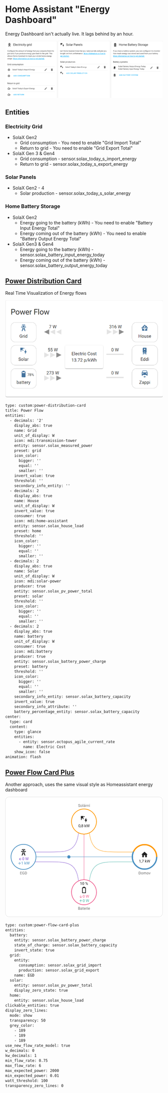 # Home Assistant "Energy Dashboard"

Energy Dashboard isn't actually live. It lags behind by an hour.

![Energy dashboard config](images/dashboard-energy-config.png)

## Entities

### Electricity Grid

- SolaX Gen2
  - Grid consumption - You need to enable "Grid Import Total"
  - Return to grid - You need to enable "Grid Export Total"
- SolaX Gen 3 & Gen4
  - Grid consumption - sensor.solax_today_s_import_energy
  - Return to grid - sensor.solax_today_s_export_energy

### Solar Panels

- SolaX Gen2 - 4
  - Solar production - sensor.solax_today_s_solar_energy

### Home Battery Storage

- SolaX Gen2
  - Energy going to the battery (kWh) - You need to enable "Battery Input Energy Total"
  - Energy coming out of the battery (kWh) - You need to enable "Battery Output Energy Total"
- SolaX Gen3 & Gen4
  - Energy going to the battery (kWh) - sensor.solax_battery_input_energy_today
  - Energy coming out of the battery (kWh) - sensor.solax_battery_output_energy_today

## [Power Distribution Card](https://github.com/JonahKr/power-distribution-card)

Real Time Visualization of Energy flows

![Power Distribution Card](images/cards-power-distribution-card.png)

```
type: custom:power-distribution-card
title: Power Flow
entities:
  - decimals: '2'
    display_abs: true
    name: Grid
    unit_of_display: W
    icon: mdi:transmission-tower
    entity: sensor.solax_measured_power
    preset: grid
    icon_color:
      bigger: ''
      equal: ''
      smaller: ''
    invert_value: true
    threshold: ''
    secondary_info_entity: ''
  - decimals: 2
    display_abs: true
    name: House
    unit_of_display: W
    invert_value: true
    consumer: true
    icon: mdi:home-assistant
    entity: sensor.solax_house_load
    preset: home
    threshold: ''
    icon_color:
      bigger: ''
      equal: ''
      smaller: ''
  - decimals: 2
    display_abs: true
    name: Solar
    unit_of_display: W
    icon: mdi:solar-power
    producer: true
    entity: sensor.solax_pv_power_total
    preset: solar
    threshold: ''
    icon_color:
      bigger: ''
      equal: ''
      smaller: ''
  - decimals: 2
    display_abs: true
    name: battery
    unit_of_display: W
    consumer: true
    icon: mdi:battery
    producer: true
    entity: sensor.solax_battery_power_charge
    preset: battery
    threshold: ''
    icon_color:
      bigger: ''
      equal: ''
      smaller: ''
    secondary_info_entity: sensor.solax_battery_capacity
    invert_value: true
    secondary_info_attribute: ''
    battery_percentage_entity: sensor.solax_battery_capacity
center:
  type: card
  content:
    type: glance
    entities:
      - entity: sensor.octopus_agile_current_rate
        name: Electric Cost
    show_icon: false
animation: flash
```

## [Power Flow Card Plus](https://github.com/flixlix/power-flow-card-plus)

Another approach, uses the same visual style as Homeassistant energy dashboard

![Power Flow Card Plus](images/cards-power-flow-card-plus.png)

```
type: custom:power-flow-card-plus
entities:
  battery:
    entity: sensor.solax_battery_power_charge
    state_of_charge: sensor.solax_battery_capacity
    invert_state: true
  grid:
    entity:
      consumption: sensor.solax_grid_import
      production: sensor.solax_grid_export
    name: EGD
  solar:
    entity: sensor.solax_pv_power_total
    display_zero_state: true
  home:
    entity: sensor.solax_house_load
clickable_entities: true
display_zero_lines:
  mode: show
  transparency: 50
  grey_color:
    - 189
    - 189
    - 189
use_new_flow_rate_model: true
w_decimals: 0
kw_decimals: 1
min_flow_rate: 0.75
max_flow_rate: 6
max_expected_power: 2000
min_expected_power: 0.01
watt_threshold: 100
transparency_zero_lines: 0
```